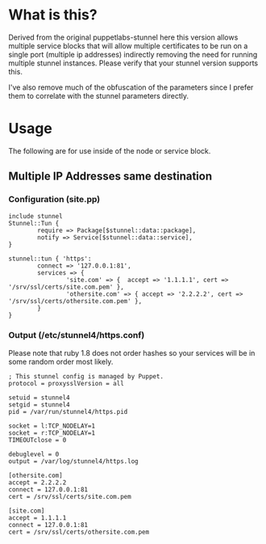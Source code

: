 What is this?
=============

Derived from the original puppetlabs-stunnel here this version allows multiple service blocks that will allow multiple 
certificates to be run on a single port (multiple ip addresses) indirectly removing the need for running multiple stunnel 
instances. Please verify that your stunnel version supports this.

I've also remove much of the obfuscation of the parameters since I prefer them to correlate with
the stunnel parameters directly.

Usage
=============

The following are for use inside of the node or service block.

Multiple IP Addresses same destination
--------------------------------------

### Configuration (site.pp)
    include stunnel
    Stunnel::Tun {
            require => Package[$stunnel::data::package],
            notify => Service[$stunnel::data::service],
    }

    stunnel::tun { 'https':
            connect => '127.0.0.1:81',
            services => {
                    'site.com' => {  accept => '1.1.1.1', cert => '/srv/ssl/certs/site.com.pem' },
                    'othersite.com' => { accept => '2.2.2.2', cert => '/srv/ssl/certs/othersite.com.pem' },
            }
    }

### Output (/etc/stunnel4/https.conf)

Please note that ruby 1.8 does not order hashes so your services will be in some random order most likely.

    ; This stunnel config is managed by Puppet.
    protocol = proxysslVersion = all

    setuid = stunnel4
    setgid = stunnel4
    pid = /var/run/stunnel4/https.pid

    socket = l:TCP_NODELAY=1
    socket = r:TCP_NODELAY=1
    TIMEOUTclose = 0

    debuglevel = 0
    output = /var/log/stunnel4/https.log

    [othersite.com]
    accept = 2.2.2.2
    connect = 127.0.0.1:81
    cert = /srv/ssl/certs/site.com.pem

    [site.com]
    accept = 1.1.1.1
    connect = 127.0.0.1:81
    cert = /srv/ssl/certs/othersite.com.pem